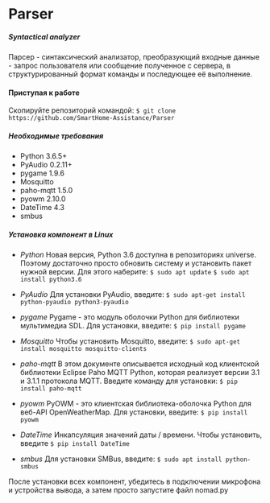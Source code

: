 # Parser
##### Syntactical analyzer

Парсер - синтаксический анализатор, преобразующий входные данные - запрос пользователя или сообщение полученное с сервера, в структурированный формат команды и последующее её выполнение.

#### Приступая к работе
Скопируйте репозиторий командой:
`$ git clone https://github.com/SmartHome-Assistance/Parser`

##### Необходимые требования

- Python 3.6.5+
- PyAudio 0.2.11+
- pygame 1.9.6
- Mosquitto
- paho-mqtt 1.5.0
- pyowm 2.10.0
- DateTime 4.3
- smbus

##### Установка компонент в Linux
- *Python*
Новая версия, Python 3.6 доступна в репозиториях universe. Поэтому достаточно просто обновить систему и установить пакет нужной версии. Для этого наберите:
`$ sudo apt update`
`$ sudo apt install python3.6`

- *PyAudio*
Для установки PyAudio, введите:
`$ sudo apt-get install python-pyaudio python3-pyaudio`

- *pygame*
Pygame - это модуль оболочки Python для библиотеки мультимедиа SDL.  Для установки, введите:
`$ pip install pygame`

- *Mosquitto*
Чтобы установить Mosquitto, введите:
`$ sudo apt-get install mosquitto mosquitto-clients`

- *paho-mqtt*
В этом документе описывается исходный код клиентской библиотеки Eclipse Paho MQTT Python, которая реализует версии 3.1 и 3.1.1 протокола MQTT. Введите команду для установки:
`$ pip install paho-mqtt`

- *pyowm*
PyOWM - это клиентская библиотека-оболочка Python для веб-API OpenWeatherMap. Для установки, введите:
`$ pip install pyowm`

- *DateTime*
Инкапсуляция значений даты / времени. Чтобы установить, введите
`$ pip install DateTime`

- *smbus*
Для установки SMBus, введите:
`$ sudo apt install python-smbus`

После установки всех компонент, убедитесь в подключении микрофона и устройства вывода, a затем просто запустите файл nomad.py
